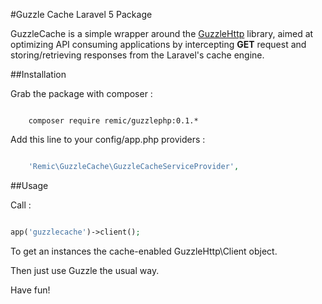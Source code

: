 #Guzzle Cache Laravel 5 Package

GuzzleCache is a simple wrapper around the [GuzzleHttp](http://docs.guzzlephp.org/en/latest/) library, aimed at optimizing API consuming applications by intercepting **GET** request and storing/retrieving responses from the Laravel's cache engine.

##Installation

Grab the package with composer :

```

    composer require remic/guzzlephp:0.1.*

```

Add this line to your config/app.php providers :

```php

    'Remic\GuzzleCache\GuzzleCacheServiceProvider', 

```

##Usage

Call : 

```php

app('guzzlecache')->client();

```

To get an instances the cache-enabled GuzzleHttp\Client object. 

Then just use Guzzle the usual way.

Have fun!